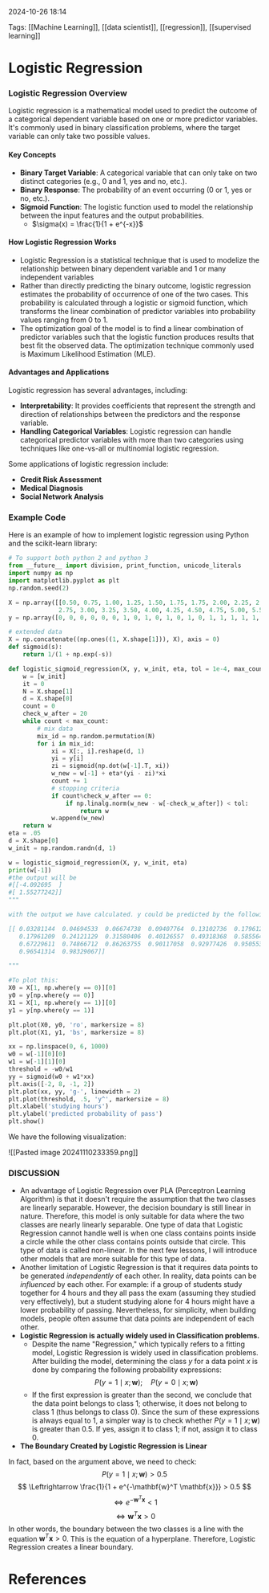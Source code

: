 2024-10-26 18:14


Tags: [[Machine Learning]], [[data scientist]], [[regression]], [[supervised learning]]


# Logistic Regression

### Logistic Regression Overview

Logistic regression is a mathematical model used to predict the outcome of a categorical dependent variable based on one or more predictor variables. It's commonly used in binary classification problems, where the target variable can only take two possible values.

#### Key Concepts

- **Binary Target Variable**: A categorical variable that can only take on two distinct categories (e.g., 0 and 1, yes and no, etc.).
- **Binary Response**: The probability of an event occurring (0 or 1, yes or no, etc.).
- **Sigmoid Function**: The logistic function used to model the relationship between the input features and the output probabilities.
	- $\sigma(x) = \frac{1}{1 + e^{-x}}$

#### How Logistic Regression Works

- Logistic Regression is a statistical technique that is used to modelize the relationship between binary dependent variable and 1 or many independent variables 
- Rather than directly predicting the binary outcome, logistic regression estimates the probability of occurrence of one of the two cases. This probability is calculated through a logistic or sigmoid function, which transforms the linear combination of predictor variables into probability values ranging from 0 to 1.
- The optimization goal of the model is to find a linear combination of predictor variables such that the logistic function produces results that best fit the observed data. The optimization technique commonly used is Maximum Likelihood Estimation (MLE).

#### Advantages and Applications

Logistic regression has several advantages, including:

- **Interpretability**: It provides coefficients that represent the strength and direction of relationships between the predictors and the response variable.
- **Handling Categorical Variables**: Logistic regression can handle categorical predictor variables with more than two categories using techniques like one-vs-all or multinomial logistic regression.

Some applications of logistic regression include:

- **Credit Risk Assessment**
- **Medical Diagnosis**
- **Social Network Analysis**

### Example Code

Here is an example of how to implement logistic regression using Python and the scikit-learn library:

```python
# To support both python 2 and python 3
from __future__ import division, print_function, unicode_literals
import numpy as np 
import matplotlib.pyplot as plt
np.random.seed(2)

X = np.array([[0.50, 0.75, 1.00, 1.25, 1.50, 1.75, 1.75, 2.00, 2.25, 2.50, 
              2.75, 3.00, 3.25, 3.50, 4.00, 4.25, 4.50, 4.75, 5.00, 5.50]])
y = np.array([0, 0, 0, 0, 0, 0, 1, 0, 1, 0, 1, 0, 1, 0, 1, 1, 1, 1, 1, 1])

# extended data
X = np.concatenate((np.ones((1, X.shape[1])), X), axis = 0)
def sigmoid(s):
    return 1/(1 + np.exp(-s))

def logistic_sigmoid_regression(X, y, w_init, eta, tol = 1e-4, max_count = 10000):
    w = [w_init]    
    it = 0
    N = X.shape[1]
    d = X.shape[0]
    count = 0
    check_w_after = 20
    while count < max_count:
        # mix data 
        mix_id = np.random.permutation(N)
        for i in mix_id:
            xi = X[:, i].reshape(d, 1)
            yi = y[i]
            zi = sigmoid(np.dot(w[-1].T, xi))
            w_new = w[-1] + eta*(yi - zi)*xi
            count += 1
            # stopping criteria
            if count%check_w_after == 0:                
                if np.linalg.norm(w_new - w[-check_w_after]) < tol:
                    return w
            w.append(w_new)
    return w
eta = .05 
d = X.shape[0]
w_init = np.random.randn(d, 1)

w = logistic_sigmoid_regression(X, y, w_init, eta)
print(w[-1])
#the output will be
#[[-4.092695  ]
#[ 1.55277242]]
"""

with the output we have calculated. y could be predicted by the following formula: y = sigmoid(-4.1 + 1.55*x) and with generated data in training X set, the result will be:

[[ 0.03281144  0.04694533  0.06674738  0.09407764  0.13102736  0.17961209
   0.17961209  0.24121129  0.31580406  0.40126557  0.49318368  0.58556493
   0.67229611  0.74866712  0.86263755  0.90117058  0.92977426  0.95055357
   0.96541314  0.98329067]]

"""

#To plot this:
X0 = X[1, np.where(y == 0)][0]
y0 = y[np.where(y == 0)]
X1 = X[1, np.where(y == 1)][0]
y1 = y[np.where(y == 1)]

plt.plot(X0, y0, 'ro', markersize = 8)
plt.plot(X1, y1, 'bs', markersize = 8)

xx = np.linspace(0, 6, 1000)
w0 = w[-1][0][0]
w1 = w[-1][1][0]
threshold = -w0/w1
yy = sigmoid(w0 + w1*xx)
plt.axis([-2, 8, -1, 2])
plt.plot(xx, yy, 'g-', linewidth = 2)
plt.plot(threshold, .5, 'y^', markersize = 8)
plt.xlabel('studying hours')
plt.ylabel('predicted probability of pass')
plt.show()

```

We have the following visualization:

![[Pasted image 20241110233359.png]]

### DISCUSSION

- An advantage of Logistic Regression over PLA (Perceptron Learning Algorithm) is that it doesn't require the assumption that the two classes are linearly separable. However, the decision boundary is still linear in nature. Therefore, this model is only suitable for data where the two classes are nearly linearly separable. One type of data that Logistic Regression cannot handle well is when one class contains points inside a circle while the other class contains points outside that circle. This type of data is called non-linear. In the next few lessons, I will introduce other models that are more suitable for this type of data.
- Another limitation of Logistic Regression is that it requires data points to be generated _independently_ of each other. In reality, data points can be _influenced_ by each other. For example: if a group of students study together for 4 hours and they all pass the exam (assuming they studied very effectively), but a student studying alone for 4 hours might have a lower probability of passing. Nevertheless, for simplicity, when building models, people often assume that data points are independent of each other.
- **Logistic Regression is actually widely used in Classification problems.**
	- Despite the name "Regression," which typically refers to a fitting model, Logistic Regression is widely used in classification problems. After building the model, determining the class $y$ for a data point $x$ is done by comparing the following probability expressions: $$ P(y = 1 \mid x; \mathbf{w}); \quad P(y = 0 \mid x; \mathbf{w}) $$
	- If the first expression is greater than the second, we conclude that the data point belongs to class 1; otherwise, it does not belong to class 1 (thus belongs to class 0). Since the sum of these expressions is always equal to 1, a simpler way is to check whether $P(y = 1 \mid x; \mathbf{w})$ is greater than 0.5. If yes, assign it to class 1; if not, assign it to class 0.
- **The Boundary Created by Logistic Regression is Linear**

In fact, based on the argument above, we need to check:
$$ P(y = 1 \mid x; \mathbf{w}) > 0.5 $$ $$ \Leftrightarrow \frac{1}{1 + e^{-\mathbf{w}^T \mathbf{x}}} > 0.5 $$ $$ \Leftrightarrow e^{-\mathbf{w}^T \mathbf{x}} < 1 $$ $$ \Leftrightarrow \mathbf{w}^T \mathbf{x} > 0 $$
In other words, the boundary between the two classes is a line with the equation $\mathbf{w}^T \mathbf{x} > 0$. This is the equation of a hyperplane. Therefore, Logistic Regression creates a linear boundary.
# References
